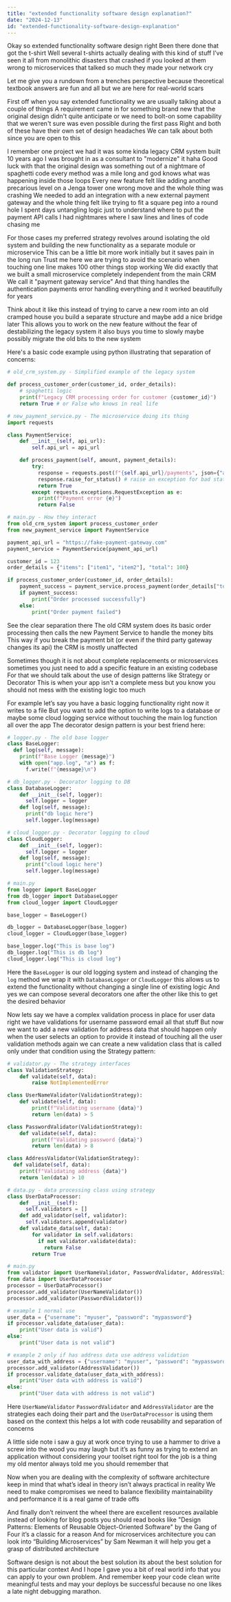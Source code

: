 ```yaml
---
title: "extended functionality software design explanation?"
date: "2024-12-13"
id: "extended-functionality-software-design-explanation"
---
```


Okay so extended functionality software design right Been there done that got the t-shirt Well several t-shirts actually dealing with this kind of stuff I’ve seen it all from monolithic disasters that crashed if you looked at them wrong to microservices that talked so much they made your network cry

Let me give you a rundown from a trenches perspective because theoretical textbook answers are fun and all but we are here for real-world scars

First off when you say extended functionality we are usually talking about a couple of things A requirement came in for something brand new that the original design didn't quite anticipate or we need to bolt-on some capability that we weren't sure was even possible during the first pass Right and both of these have their own set of design headaches We can talk about both since you are open to this

I remember one project we had it was some kinda legacy CRM system built 10 years ago I was brought in as a consultant to "modernize" it haha Good luck with that the original design was something out of a nightmare of spaghetti code every method was a mile long and god knows what was happening inside those loops Every new feature felt like adding another precarious level on a Jenga tower one wrong move and the whole thing was crashing We needed to add an integration with a new external payment gateway and the whole thing felt like trying to fit a square peg into a round hole I spent days untangling logic just to understand where to put the payment API calls I had nightmares where I saw lines and lines of code chasing me

For those cases my preferred strategy revolves around isolating the old system and building the new functionality as a separate module or microservice This can be a little bit more work initially but it saves pain in the long run Trust me here we are trying to avoid the scenario when touching one line makes 100 other things stop working We did exactly that we built a small microservice completely independent from the main CRM We call it "payment gateway service" And that thing handles the authentication payments error handling everything and it worked beautifully for years

Think about it like this instead of trying to carve a new room into an old cramped house you build a separate structure and maybe add a nice bridge later This allows you to work on the new feature without the fear of destabilizing the legacy system it also buys you time to slowly maybe possibly migrate the old bits to the new system

Here's a basic code example using python illustrating that separation of concerns:

```python
# old_crm_system.py - Simplified example of the legacy system

def process_customer_order(customer_id, order_details):
    # spaghetti logic
    print(f"Legacy CRM processing order for customer {customer_id}")
    return True # or False who knows in real life

# new_payment_service.py - The microservice doing its thing
import requests

class PaymentService:
    def __init__(self, api_url):
        self.api_url = api_url

    def process_payment(self, amount, payment_details):
        try:
          response = requests.post(f"{self.api_url}/payments", json={"amount": amount, "payment_details": payment_details})
          response.raise_for_status() # raise an exception for bad status codes
          return True
        except requests.exceptions.RequestException as e:
          print(f"Payment error {e}")
          return False

# main.py - How they interact
from old_crm_system import process_customer_order
from new_payment_service import PaymentService

payment_api_url = "https://fake-payment-gateway.com"
payment_service = PaymentService(payment_api_url)

customer_id = 123
order_details = {"items": ["item1", "item2"], "total": 100}

if process_customer_order(customer_id, order_details):
    payment_success = payment_service.process_payment(order_details["total"], {"card_number": "1234-5678-9012-3456", "expiry": "12/24"})
    if payment_success:
        print("Order processed successfully")
    else:
        print("Order payment failed")

```

See the clear separation there The old CRM system does its basic order processing then calls the new Payment Service to handle the money bits This way if you break the payment bit (or even if the third party gateway changes its api) the CRM is mostly unaffected

Sometimes though it is not about complete replacements or microservices sometimes you just need to add a specific feature in an existing codebase For that we should talk about the use of design patterns like Strategy or Decorator This is when your app isn't a complete mess but you know you should not mess with the existing logic too much

For example let’s say you have a basic logging functionality right now it writes to a file But you want to add the option to write logs to a database or maybe some cloud logging service without touching the main log function all over the app The decorator design pattern is your best friend here:

```python
# logger.py - The old base logger
class BaseLogger:
  def log(self, message):
    print(f"Base Logger {message}")
    with open("app.log", "a") as f:
      f.write(f"{message}\n")

# db_logger.py - Decorator logging to DB
class DatabaseLogger:
    def __init__(self, logger):
      self.logger = logger
    def log(self, message):
      print("db logic here")
      self.logger.log(message)

# cloud_logger.py - Decorator logging to cloud
class CloudLogger:
    def __init__(self, logger):
      self.logger = logger
    def log(self, message):
      print("cloud logic here")
      self.logger.log(message)

# main.py
from logger import BaseLogger
from db_logger import DatabaseLogger
from cloud_logger import CloudLogger

base_logger = BaseLogger()

db_logger = DatabaseLogger(base_logger)
cloud_logger = CloudLogger(base_logger)

base_logger.log("This is base log")
db_logger.log("This is db log")
cloud_logger.log("This is cloud log")
```

Here the `BaseLogger` is our old logging system and instead of changing the `log` method we wrap it with `DatabaseLogger` or `CloudLogger` this allows us to extend the functionality without changing a single line of existing logic And yes we can compose several decorators one after the other like this to get the desired behavior

Now lets say we have a complex validation process in place for user data right we have validations for username password email all that stuff But now we want to add a new validation for address data that should happen only when the user selects an option to provide it instead of touching all the user validation methods again we can create a new validation class that is called only under that condition using the Strategy pattern:

```python
# validator.py - The strategy interfaces
class ValidationStrategy:
    def validate(self, data):
        raise NotImplementedError

class UserNameValidator(ValidationStrategy):
    def validate(self, data):
        print(f"Validating username {data}")
        return len(data) > 5

class PasswordValidator(ValidationStrategy):
    def validate(self, data):
        print(f"Validating password {data}")
        return len(data) > 8

class AddressValidator(ValidationStrategy):
  def validate(self, data):
    print(f"Validating address {data}")
    return len(data) > 10

# data.py - data processing class using strategy
class UserDataProcessor:
    def __init__(self):
      self.validators = []
    def add_validator(self, validator):
      self.validators.append(validator)
    def validate_data(self, data):
        for validator in self.validators:
          if not validator.validate(data):
            return False
        return True

# main.py
from validator import UserNameValidator, PasswordValidator, AddressValidator
from data import UserDataProcessor
processor = UserDataProcessor()
processor.add_validator(UserNameValidator())
processor.add_validator(PasswordValidator())

# example 1 normal use
user_data = {"username": "myuser", "password": "mypassword"}
if processor.validate_data(user_data):
    print("User data is valid")
else:
    print("User data is not valid")

# example 2 only if has address data use address validation
user_data_with_address = {"username": "myuser", "password": "mypassword", "address": "123 Main St"}
processor.add_validator(AddressValidator())
if processor.validate_data(user_data_with_address):
    print("User data with address is valid")
else:
    print("User data with address is not valid")

```

Here `UserNameValidator` `PasswordValidator` and `AddressValidator` are the strategies each doing their part and the `UserDataProcessor` is using them based on the context this helps a lot with code reusability and separation of concerns

A little side note i saw a guy at work once trying to use a hammer to drive a screw into the wood you may laugh but it’s as funny as trying to extend an application without considering your toolset right tool for the job is a thing my old mentor always told me you should remember that

Now when you are dealing with the complexity of software architecture keep in mind that what’s ideal in theory isn’t always practical in reality We need to make compromises we need to balance flexibility maintainability and performance it is a real game of trade offs

And finally don’t reinvent the wheel there are excellent resources available instead of looking for blog posts you should read books like "Design Patterns: Elements of Reusable Object-Oriented Software" by the Gang of Four it’s a classic for a reason And for microservices architecture you can look into “Building Microservices” by Sam Newman it will help you get a grasp of distributed architecture

Software design is not about the best solution its about the best solution for this particular context And I hope I gave you a bit of real world info that you can apply to your own problem. And remember keep your code clean write meaningful tests and may your deploys be successful because no one likes a late night debugging marathon.
